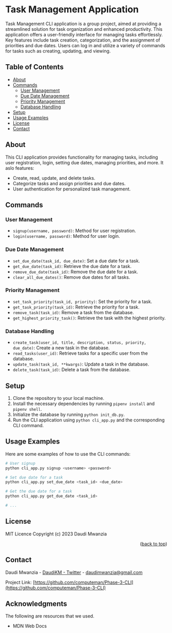 # Task Management Application

Task Management CLI application is a group project, aimed at providing a streamlined solution for task organization and enhanced productivity. This application offers a user-friendly interface for managing tasks effortlessly. Key features include task creation, categorization, and the assignment of priorities and due dates. Users can log in and utilize a variety of commands for tasks such as creating, updating, and viewing.

## Table of Contents

- [About](#about)
- [Commands](#commands)
  - [User Management](#user-management)
  - [Due Date Management](#due-date-management)
  - [Priority Management](#priority-management)
  - [Database Handling](#database-handling)
- [Setup](#setup)
- [Usage Examples](#usage-examples)
- [License](#license)
- [Contact](#contact)

## About

This CLI application provides functionality for managing tasks, including user registration, login, setting due dates, managing priorities, and more.
It aslo features:

- Create, read, update, and delete tasks.
- Categorize tasks and assign priorities and due dates.
- User authentication for personalized task management.


## Commands

### User Management

- `signup(username, password)`: Method for user registration.
- `login(username, password)`: Method for user login.

### Due Date Management

- `set_due_date(task_id, due_date)`: Set a due date for a task.
- `get_due_date(task_id)`: Retrieve the due date for a task.
- `remove_due_date(task_id)`: Remove the due date for a task.
- `clear_all_due_dates()`: Remove due dates for all tasks.

### Priority Management

- `set_task_priority(task_id, priority)`: Set the priority for a task.
- `get_task_priority(task_id)`: Retrieve the priority for a task.
- `remove_task(task_id)`: Remove a task from the database.
- `get_highest_priority_task()`: Retrieve the task with the highest priority.

### Database Handling

- `create_task(user_id, title, description, status, priority, due_date)`: Create a new task in the database.
- `read_tasks(user_id)`: Retrieve tasks for a specific user from the database.
- `update_task(task_id, **kwargs)`: Update a task in the database.
- `delete_task(task_id)`: Delete a task from the database.

## Setup

1. Clone the repository to your local machine.
2. Install the necessary dependencies by running `pipenv install` and `pipenv shell`.
3. Initialize the database by running `python init_db.py`.
4. Run the CLI application using `python cli_app.py` and the corresponding CLI command.

## Usage Examples

Here are some examples of how to use the CLI commands:

```bash
# User signup
python cli_app.py signup <username> <password>

# Set due date for a task
python cli_app.py set_due_date <task_id> <due_date>

# Get the due date for a task
python cli_app.py get_due_date <task_id>

# ...
```

## License

MIT Licence
Copyright (c) 2023 Daudi Mwanzia

<p align="right">(<a href="#readme-top">back to top</a>)</p>

## Contact

Daudi Mwanzia - [DaudiKM - Twitter](https://twitter.com/DaudiKM) - daudimwanzia@gmail.com

Project Link: [https://github.com/computeman/Phase-3-CLI](https://github.com/computeman/Phase-3-CLI)


## Acknowledgments

The following are resources that we used.
- MDN Web Docs

